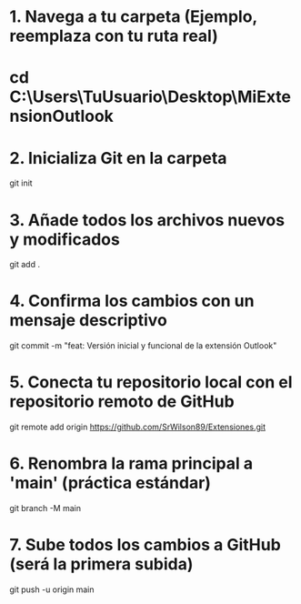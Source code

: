 # 1. Navega a tu carpeta (Ejemplo, reemplaza con tu ruta real)
# cd C:\Users\TuUsuario\Desktop\MiExtensionOutlook

# 2. Inicializa Git en la carpeta
git init

# 3. Añade todos los archivos nuevos y modificados
git add .

# 4. Confirma los cambios con un mensaje descriptivo
git commit -m "feat: Versión inicial y funcional de la extensión Outlook"

# 5. Conecta tu repositorio local con el repositorio remoto de GitHub
git remote add origin https://github.com/SrWilson89/Extensiones.git

# 6. Renombra la rama principal a 'main' (práctica estándar)
git branch -M main

# 7. Sube todos los cambios a GitHub (será la primera subida)
git push -u origin main
